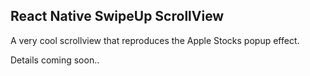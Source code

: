 ## React Native SwipeUp ScrollView

A very cool scrollview that reproduces the Apple Stocks popup effect.

Details coming soon..
